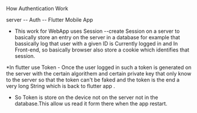  

 How Authentication Work

  server -- Auth -- Flutter Mobile App
  * This work for WebApp  uses Session --create Session on a server to basically  store an entry on the server in a database for example  that bassically log that user with  a given  ID is Currently  logged in  and   In Front-end, so basically browser also store a cookie which identifies that session.

  *In flutter use Token - Once the user logged in such a token is generated on the server with the certain algorithem and certain private key that only know to the server so that the token can't be faked and the token is the end a very long String which is back to flutter app .
  
  * So Token is store on the device  not on the server not in the database.This allow us read it form there when the app restart. 